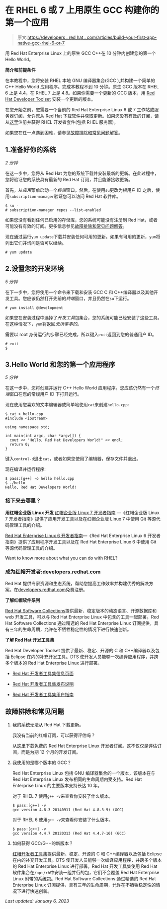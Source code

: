 # 在 RHEL 6 或 7 上用原生 GCC 构建你的第一个应用

> 原文:[https://developers . red hat . com/articles/build-your-first-app-native-gcc-rhel-6-or-7](https://developers.redhat.com/articles/build-your-first-app-native-gcc-rhel-6-or-7)

用 Red Hat Enterprise Linux 上的原生 GCC C++在 10 分钟内创建您的第一个 Hello World。

**简介和前提条件**

在本教程中，您将安装 RHEL 本地 GNU 编译器集合(GCC ),并构建一个简单的 C++ Hello World 应用程序。完成本教程不到 10 分钟。原生 GCC 版本在 RHEL 6 上是 4.4，在 RHEL 7 上是 4.8。如果你需要一个更新的 GCC 版本，用 [Red Hat Developer Toolset](https://developers.redhat.com/products/developertoolset/overview/) 安装一个更新的版本。

在您开始之前，您需要一个当前的 Red Hat Enterprise Linux 6 或 7 工作站或服务器订阅，允许您从 Red Hat 下载软件并获取更新。如果您没有有效的订阅，请从[这里](/downloads)注册并获得 RHEL 开发者套件(包括 RHEL 服务器)。

如果您在任一点遇到困难，请参见[故障排除和常见问题解答](#TroubleshootingandFAQ)。

## 1.准备好你的系统

*2 分钟*

在这一步中，您将从 Red Hat 为您的系统下载并安装最新的更新。在此过程中，您将验证您的系统具有最新的 Red Hat 订阅，并且能够接收更新。

首先，从*应用*菜单启动一个*终端*窗口。然后，在使用`su`更改为根用户 ID 之后，使用`subscription-manager`验证您可以访问 Red Hat 软件库。

```
$ su -
# subscription-manager repos --list-enabled
```

如果您没有看到任何已启用的存储库，您的系统可能没有注册到 Red Hat，或者可能没有有效的订阅。更多信息参见[故障排除和常见问题解答](#TroubleshootingandFAQ)。

现在通过运行`yum update`下载并安装任何可用的更新。如果有可用的更新，`yum`将列出它们并询问是否可以继续。

`# yum update`

## 2.设置您的开发环境

*5 分钟*

在下一步中，您将使用一个命令来下载和安装 GCC C 和 C++编译器以及其他开发工具。您应该仍然打开先前的*终端*窗口，并且仍然在`su`下运行。

`# yum install @development`

如果您在安装过程中选择了*开发工具*包集合，您的系统可能已经安装了这些工具。在这种情况下，`yum`将返回*无所事事的*。

需要以 root 身份运行的步骤已经完成，所以键入`exit`返回到您的普通用户 ID。

```
# exit
$
```

## 3.Hello World 和您的第一个应用程序

*5 分钟*

在这一步中，您将创建并运行 C++ Hello World 应用程序。您应该仍然有一个*终端*窗口在您的常规用户 ID 下打开运行。

现在使用您喜欢的文本编辑器或简单地使用`cat`来创建`hello.cpp`:

```
$ cat > hello.cpp
#include <iostream>

using namespace std;

int main(int argc, char *argv[]) {
  cout << "Hello, Red Hat Developers World!" << endl;
  return 0;
}
```

键入`control-d`退出`cat`，或者如果您使用了编辑器，保存文件并退出。

现在编译并运行程序:

```
$ pass:[g++] -o hello hello.cpp
$ ./hello
Hello, Red Hat Developers World!
```

### 接下来去哪里？

**用红帽企业版 Linux 开发**
[红帽企业版 Linux 7 开发者指南](https://access.redhat.com/documentation/en-us/red_hat_enterprise_linux/7/html/developer_guide/index) —《红帽企业版 Linux 7 开发者指南》提供了应用开发工具以及在红帽企业版 Linux 7 中使用 Git 等源代码管理工具的介绍。

[Red Hat Enterprise Linux 6 开发者指南](https://access.redhat.com/documentation/en-us/red_hat_enterprise_linux/6/html/developer_guide/index)—《Red Hat Enterprise Linux 6 开发者指南》提供了应用程序开发工具以及在 Red Hat Enterprise Linux 6 中使用 Git 等源代码管理工具的介绍。

Want to know more about what you can do with RHEL?

### 成为红帽开发者:developers.redhat.com

Red Hat 提供专家资源和生态系统，帮助您提高工作效率并构建优秀的解决方案。在[developers.redhat.com](/)免费注册。

**了解红帽软件系列**

[Red Hat Software Collections](https://access.redhat.com/products/Red_Hat_Enterprise_Linux/Developer/#dev-page=5)提供最新、稳定版本的动态语言、开源数据库和 web 开发工具，可以与 Red Hat Enterprise Linux 中包含的工具一起部署。Red Hat Software Collections 通过精选的 Red Hat Enterprise Linux 订阅提供，具有三年的生命周期，允许在不牺牲稳定性的情况下进行快速创新。

**了解 Red Hat 开发工具集**

Red Hat Developer Toolset 提供了最新、稳定、开源的 C 和 C++编译器以及包括 Eclipse 在内的补充开发工具。DTS 使开发人员能够一次编译应用程序，并跨多个版本的 Red Hat Enterprise Linux 进行部署。

*   [Red Hat 开发者工具集信息页面](https://developers.redhat.com/products/developertoolset/overview/)

*   [Red Hat 开发者工具集发布说明](https://access.redhat.com/documentation/en/red-hat-developer-toolset/)

*   [Red Hat 开发者工具集用户指南](https://access.redhat.com/documentation/en/red-hat-developer-toolset/)

## 故障排除和常见问题

1.  我的系统无法从 Red Hat 下载更新。

    我没有当前的红帽订阅，可以获得评估吗？

    从[这里](https://developers.redhat.com/products/rhel/download/)下载免费的 Red Hat Enterprise Linux 开发者订阅。这不仅仅是评估订阅，而是为期 12 个月的开发订阅。

2.  我使用的是哪个版本的 GCC？

    Red Hat Enterprise Linux 包括 GNU 编译器集合的一个版本，该版本在与 Red Hat Enterprise Linux 发布相同的生命周期内受支持。Red Hat Enterprise Linux 的主要版本支持长达 10 年。

    对于 RHEL 7 使用`g++ -v`来查看你安装了什么版本。

    ```
    $ pass:[g++] -v
    gcc version 4.8.3 20140911 (Red Hat 4.8.3-9) (GCC)
    ```

    对于 RHEL 6 使用`g++ -v`来查看你安装了什么版本。

    ```
    $ pass:[g++] -v
    gcc version 4.4.7 20120313 (Red Hat 4.4.7-16) (GCC)

    ```

3.  如何获得 GCC/G++的新版本？

    [红帽开发者工具集](https://developers.redhat.com/products/developertoolset/overview/)提供最新、稳定、开源的 C 和 C++编译器以及包括 Eclipse 在内的补充开发工具。DTS 使开发人员能够一次编译应用程序，并跨多个版本的 Red Hat Enterprise Linux 进行部署。Red Hat 开发工具集使用 Red Hat 软件集合在`/opt/rh`中安装一组并行的包，它们不会覆盖 Red Hat Enterprise Linux 附带的系统包。Red Hat Software Collections 通过精选的 Red Hat Enterprise Linux 订阅提供，具有三年的生命周期，允许在不牺牲稳定性的情况下进行快速创新。

*Last updated: January 6, 2023*